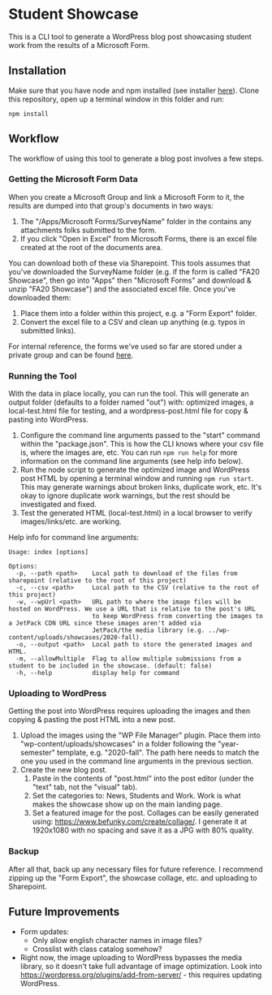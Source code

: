 # Student Showcase

This is a CLI tool to generate a WordPress blog post showcasing student work from the results of a Microsoft Form.

## Installation

Make sure that you have node and npm installed (see installer [here](https://nodejs.org/en/)). Clone this repository, open up a terminal window in this folder and run:

```
npm install
```

## Workflow

The workflow of using this tool to generate a blog post involves a few steps.

### Getting the Microsoft Form Data

When you create a Microsoft Group and link a Microsoft Form to it, the results are dumped into that group's documents in two ways:

1. The "/Apps/Microsoft Forms/SurveyName" folder in the contains any attachments folks submitted to the form.
2. If you click "Open in Excel" from Microsoft Forms, there is an excel file created at the root of the documents area.

You can download both of these via Sharepoint. This tools assumes that you've downloaded the SurveyName folder (e.g. if the form is called "FA20 Showcase", then go into "Apps" then "Microsoft Forms" and download & unzip "FA20 Showcase") and the associated excel file. Once you've downloaded them:

1. Place them into a folder within this project, e.g. a "Form Export" folder.
2. Convert the excel file to a CSV and clean up anything (e.g. typos in submitted links).

For internal reference, the forms we've used so far are stored under a private group and can be found [here](https://www.office.com/launch/forms/groupforms?auth=2&groupId=b18f8157-a718-4790-8d8a-d3ed505aa712).

### Running the Tool

With the data in place locally, you can run the tool. This will generate an output folder (defaults to a folder named "out") with: optimized images, a local-test.html file for testing, and a wordpress-post.html file for copy & pasting into WordPress.

1. Configure the command line arguments passed to the "start" command within the "package.json". This is how the CLI knows where your csv file is, where the images are, etc. You can run `npm run help` for more information on the command line arguments (see help info below).
2. Run the node script to generate the optimized image and WordPress post HTML by opening a terminal window and running `npm run start`. This may generate warnings about broken links, duplicate work, etc. It's okay to ignore duplicate work warnings, but the rest should be investigated and fixed. 
3. Test the generated HTML (local-test.html) in a local browser to verify images/links/etc. are working.

Help info for command line arguments:

```
Usage: index [options]

Options:
  -p, --path <path>    Local path to download of the files from sharepoint (relative to the root of this project)
  -c, --csv <path>     Local path to the CSV (relative to the root of this project)
  -w, --wpUrl <path>   URL path to where the image files will be hosted on WordPress. We use a URL that is relative to the post's URL 
                       to keep WordPress from converting the images to a JetPack CDN URL since these images aren't added via
                       JetPack/the media library (e.g. ../wp-content/uploads/showcases/2020-fall).
  -o, --output <path>  Local path to store the generated images and HTML.
  -m, --allowMultiple  Flag to allow multiple submissions from a student to be included in the showcase. (default: false)
  -h, --help           display help for command
```

### Uploading to WordPress

Getting the post into WordPress requires uploading the images and then copying & pasting the post HTML into a new post. 

1. Upload the images using the "WP File Manager" plugin. Place them into "wp-content/uploads/showcases" in a folder following the "year-semester" template, e.g. "2020-fall". The path here needs to match the one you used in the command line arguments in the previous section.
2. Create the new blog post.
   1. Paste in the contents of "post.html" into the post editor (under the "text" tab, not the "visual" tab).
   2. Set the categories to: News, Students and Work. Work is what makes the showcase show up on the main landing page.
   3. Set a featured image for the post. Collages can be easily generated using: https://www.befunky.com/create/collage/. I generate it at 1920x1080 with no spacing and save it as a JPG with 80% quality.

### Backup

After all that, back up any necessary files for future reference. I recommend zipping up the "Form Export", the showcase collage, etc. and uploading to Sharepoint.

## Future Improvements

- Form updates:
  - Only allow english character names in image files?
  - Crosslist with class catalog somehow?
- Right now, the image uploading to WordPress bypasses the media library, so it doesn't take full advantage of image optimization. Look into https://wordpress.org/plugins/add-from-server/ - this requires updating WordPress.